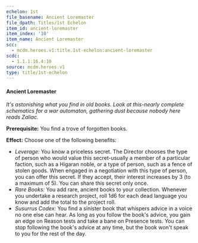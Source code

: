 ```yaml
---
echelon: 1st
file_basename: Ancient Loremaster
file_dpath: Titles/1st Echelon
item_id: ancient-loremaster
item_index: '10'
item_name: Ancient Loremaster
scc:
  - mcdm.heroes.v1:title.1st-echelon:ancient-loremaster
scdc:
  - 1.1.1:16.4:10
source: mcdm.heroes.v1
type: title/1st-echelon
---
```


#### Ancient Loremaster

*It's astonishing what you find in old books. Look at this-nearly complete schematics for a war automaton, gathering dust because nobody here reads Zaliac.*

**Prerequisite:** You find a trove of forgotten books.

**Effect:** Choose one of the following benefits:

- *Leverage:* You know a priceless secret. The Director chooses the type of person who would value this secret-usually a member of a particular faction, such as a Higaran noble, or a type of person, such as a fence of stolen goods. When engaged in a negotiation with this type of person, you can offer this secret. If they accept, their interest increases by 3 (to a maximum of 5). You can share this secret only once.
- *Rare Books:* You add rare, ancient books to your collection. Whenever you undertake a research project, roll 1d6 for each dead language you know and add the total to the project roll.
- *Susurrus Codex:* You find a sinister book that whispers advice in a voice no one else can hear. As long as you follow the book's advice, you gain an edge on Reason tests and take a bane on Presence tests. You can stop following the book's advice at any time, but the book won't speak to you for the rest of the day.
